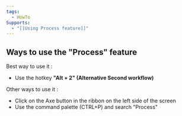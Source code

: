 ```yaml
---
tags:
  - HowTo
Supports:
  - "[[Using Process feature]]"
---
```

## Ways to use the "Process" feature

Best way to use it : 
- Use the hotkey **"Alt + 2" (Alternative Second workflow)**

Other ways to use it : 
- Click on the Axe button in the ribbon on the left side of the screen
- Use the command palette (CTRL+P) and search "Process"
